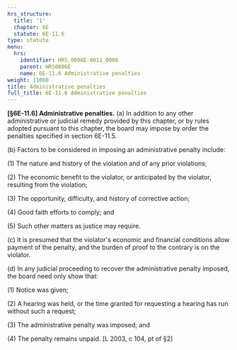 ```yaml
---
hrs_structure:
  title: '1'
  chapter: 6E
  statute: 6E-11.6
type: statute
menu:
  hrs:
    identifier: HRS_0006E-0011_0006
    parent: HRS0006E
    name: 6E-11.6 Administrative penalties
weight: 11080
title: Administrative penalties
full_title: 6E-11.6 Administrative penalties
---
```

**[§6E-11.6] Administrative penalties.** (a) In addition to any other administrative or judicial remedy provided by this chapter, or by rules adopted pursuant to this chapter, the board may impose by order the penalties specified in section 6E-11.5.

(b) Factors to be considered in imposing an administrative penalty include:

(1) The nature and history of the violation and of any prior violations;

(2) The economic benefit to the violator, or anticipated by the violator, resulting from the violation;

(3) The opportunity, difficulty, and history of corrective action;

(4) Good faith efforts to comply; and

(5) Such other matters as justice may require.

(c) It is presumed that the violator's economic and financial conditions allow payment of the penalty, and the burden of proof to the contrary is on the violator.

(d) In any judicial proceeding to recover the administrative penalty imposed, the board need only show that:

(1) Notice was given;

(2) A hearing was held, or the time granted for requesting a hearing has run without such a request;

(3) The administrative penalty was imposed; and

(4) The penalty remains unpaid. [L 2003, c 104, pt of §2]